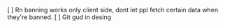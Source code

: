 [ ] Rn banning works only client side, dont let ppl fetch certain data when they're banned.
[ ] Git gud in desing

